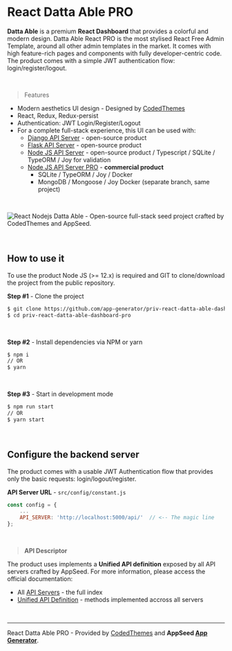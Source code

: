 # React Datta Able PRO

**Datta Able** is a premium **React Dashboard** that provides a colorful and modern design. Datta Able React PRO is the most stylised React Free Admin Template, around all other admin templates in the market. It comes with high feature-rich pages and components with fully developer-centric code. The product comes with a simple JWT authentication flow: login/register/logout.

<br />

> Features

- Modern aesthetics UI design - Designed by [CodedThemes](https://codedthemes.com/)
- React, Redux, Redux-persist
- Authentication: JWT Login/Register/Logout
- For a complete full-stack experience, this UI can be used with:
  - [Django API Server](https://docs.appseed.us/boilerplate-code/api-server/django) - open-source product
  - [Flask API Server](https://docs.appseed.us/boilerplate-code/api-server/flask) - open-source product
  - [Node JS API Server](https://docs.appseed.us/boilerplate-code/api-server/node-js) - open-source product / Typescript / SQLite / TypeORM / Joy for validation
  - [Node JS API Server PRO](https://github.com/app-generator/api-server-nodejs-pro) - **commercial product**
      - SQLite / TypeORM / Joy / Docker
      - MongoDB / Mongoose / Joy Docker (separate branch, same project)

<br />

![React Nodejs Datta Able - Open-source full-stack seed project crafted by CodedThemes and AppSeed.](https://user-images.githubusercontent.com/51070104/126295682-6e89cdd8-455f-4f44-bb3c-0302d02c34a2.png)

<br />

## How to use it

To use the product Node JS (>= 12.x) is required and GIT to clone/download the project from the public repository.

**Step #1** - Clone the project

```bash
$ git clone https://github.com/app-generator/priv-react-datta-able-dashboard-pro.git
$ cd priv-react-datta-able-dashboard-pro
```

<br >

**Step #2** - Install dependencies via NPM or yarn

```bash
$ npm i
// OR
$ yarn
```

<br />

**Step #3** - Start in development mode

```bash
$ npm run start 
// OR
$ yarn start
```

<br />

## Configure the backend server

The product comes with a usable JWT Authentication flow that provides only the basic requests: login/logout/register. 

**API Server URL** - `src/config/constant.js` 

```javascript
const config = {
    ...
    API_SERVER: 'http://localhost:5000/api/'  // <-- The magic line
};
```

<br />

> **API Descriptor** 

The product uses implements a **Unified API definition** exposed by all API servers crafted by AppSeed. For more information, please access the official documentation:

- All [API Servers](https://docs.appseed.us/boilerplate-code/api-server) - the full index
- [Unified API Definition](https://docs.appseed.us/boilerplate-code/api-server/api-unified-definition) - methods implemented accross all servers


<br />

---
React Datta Able PRO - Provided by [CodedThemes](https://codedthemes.com/) and **AppSeed [App Generator](https://appseed.us/app-generator)**.
